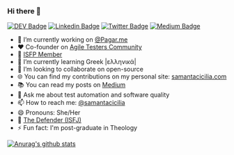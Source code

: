 ### Hi there 👋
[![DEV Badge](https://img.shields.io/badge/-DEV.to-000?style=flat-square&logo=dev.to&logoColor=white&link=https://dev.to/samycici/)](https://dev.to/samycici/)
[![Linkedin Badge](https://img.shields.io/badge/-LinkedIn-blue?style=flat-square&logo=Linkedin&logoColor=white&link=https://www.linkedin.com/in/samantacici/)](https://www.linkedin.com/in/samantacici/)
[![Twitter Badge](https://img.shields.io/badge/-Twitter-1ca0f1?style=flat-square&labelColor=1ca0f1&logo=twitter&logoColor=white&link=https://twitter.com/samantacicilia)](https://twitter.com/samantacicilia)
[![Medium Badge](https://img.shields.io/badge/-@samantacicilia-03a57a?style=flat-square&labelColor=000000&logo=Medium&link=https://medium.com/@samantacicilia)](https://medium.com/@samantacicilia)

- 🔭 I’m currently working on [@Pagar.me](https://github.com/pagarme)
- :heart: Co-founder on [Agile Testers Community](http://agiletesters.com.br/)
- 🦄 [ISFP Member](https://www.theisfp.com/members-2/samycicigmail-com/profile/)
- 🌱 I’m currently learning Greek |ελληνικά|
- 👯 I’m looking to collaborate on open-source
- 🌐 You can find my contributions on my personal site: [samantacicilia.com](http://samantacicilia.com/)
- 📚 You can read my posts on [Medium](https://medium.com/@samantacicilia)
- 💬 Ask me about test automation and software quality
- 📫 How to reach me: [@samantacicilia](https://twitter.com/samantacicilia)
- 😄 Pronouns: She/Her
- 🎈 [The Defender (ISFJ)](https://www.16personalities.com/br/personalidade-isfj)
- ⚡ Fun fact: I'm post-graduate in Theology

[![Anurag's github stats](https://github-readme-stats.vercel.app/api?username=samycici&show_icons=true&theme=dracula)](https://github.com/samycici/)
<br/>
